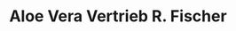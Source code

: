 ---
title: "Aloe Vera Vertrieb R. Fischer"
url: /mutterstadt/aloe-vera-vertrieb-r-fischer/
shop: Allgemein
---